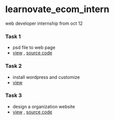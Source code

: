 # learnovate_ecom_intern
web developer internship from oct 12

### Task 1
- psd file to web page
- [view](https://t3exyh1kaivobwnuez4npa-on.drv.tw/learnovate_ecom-intern/task%201%20(13-oct-2020)/) , [source code](https://github.com/shankaresh/learnovate_ecom_intern/tree/main/task%201%20(13-oct-2020))

### Task 2
- install wordpress and customize
- [view]()

### Task 3
- design a organization website
- [view]() , [source code](https://github.com/shankaresh/learnovate_ecom_intern/tree/main/task%203%20(4-nov-2020))